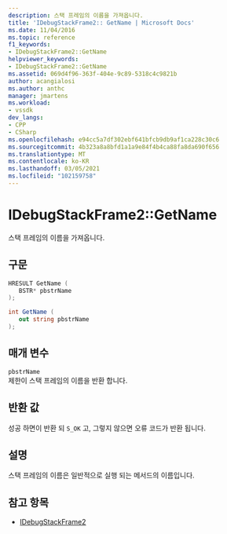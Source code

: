 ```yaml
---
description: 스택 프레임의 이름을 가져옵니다.
title: 'IDebugStackFrame2:: GetName | Microsoft Docs'
ms.date: 11/04/2016
ms.topic: reference
f1_keywords:
- IDebugStackFrame2::GetName
helpviewer_keywords:
- IDebugStackFrame2::GetName
ms.assetid: 069d4f96-363f-404e-9c89-5318c4c9821b
author: acangialosi
ms.author: anthc
manager: jmartens
ms.workload:
- vssdk
dev_langs:
- CPP
- CSharp
ms.openlocfilehash: e94cc5a7df302ebf641bfcb9db9af1ca228c30c6
ms.sourcegitcommit: 4b323a8a8bfd1a1a9e84f4b4ca88fa8da690f656
ms.translationtype: MT
ms.contentlocale: ko-KR
ms.lasthandoff: 03/05/2021
ms.locfileid: "102159758"
---
```

# <a name="idebugstackframe2getname"></a>IDebugStackFrame2::GetName
스택 프레임의 이름을 가져옵니다.

## <a name="syntax"></a>구문

```cpp
HRESULT GetName ( 
   BSTR* pbstrName
);
```

```csharp
int GetName ( 
   out string pbstrName
);
```

## <a name="parameters"></a>매개 변수
`pbstrName`\
제한이 스택 프레임의 이름을 반환 합니다.

## <a name="return-value"></a>반환 값
 성공 하면이 반환 되 `S_OK` 고, 그렇지 않으면 오류 코드가 반환 됩니다.

## <a name="remarks"></a>설명
 스택 프레임의 이름은 일반적으로 실행 되는 메서드의 이름입니다.

## <a name="see-also"></a>참고 항목
- [IDebugStackFrame2](../../../extensibility/debugger/reference/idebugstackframe2.md)
